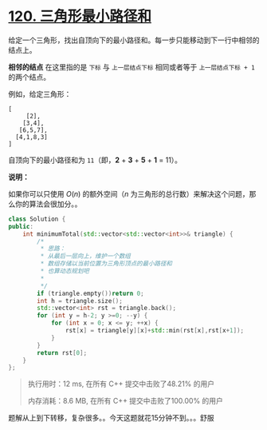 # [120. 三角形最小路径和](https://leetcode-cn.com/problems/triangle/)

给定一个三角形，找出自顶向下的最小路径和。每一步只能移动到下一行中相邻的结点上。

**相邻的结点** 在这里指的是 `下标` 与 `上一层结点下标` 相同或者等于 `上一层结点下标 + 1` 的两个结点。

 

例如，给定三角形：

```
[
     [2],
    [3,4],
   [6,5,7],
  [4,1,8,3]
]
```

自顶向下的最小路径和为 `11`（即，**2** + **3** + **5** + **1** = 11）。

 

**说明：**

如果你可以只使用 *O*(*n*) 的额外空间（*n* 为三角形的总行数）来解决这个问题，那么你的算法会很加分。。

```c++
class Solution {
public:
    int minimumTotal(std::vector<std::vector<int>>& triangle) {
        /*
         * 思路：
         * 从最后一层向上，维护一个数组
         * 数组存储以当前位置为三角形顶点的最小路径和
         * 也算动态规划吧
         *
         */
        if (triangle.empty())return 0;
        int h = triangle.size();
        std::vector<int> rst = triangle.back();
        for (int y = h-2; y >=0; --y) {
            for (int x = 0; x <= y; ++x) {
                rst[x] = triangle[y][x]+std::min(rst[x],rst[x+1]);
            }
        }
        return rst[0];
    }
};
```

> 执行用时：12 ms, 在所有 C++ 提交中击败了48.21% 的用户
>
> 内存消耗：8.6 MB, 在所有 C++ 提交中击败了100.00% 的用户

题解从上到下转移，复杂很多。。今天这题就花15分钟不到。。。舒服






